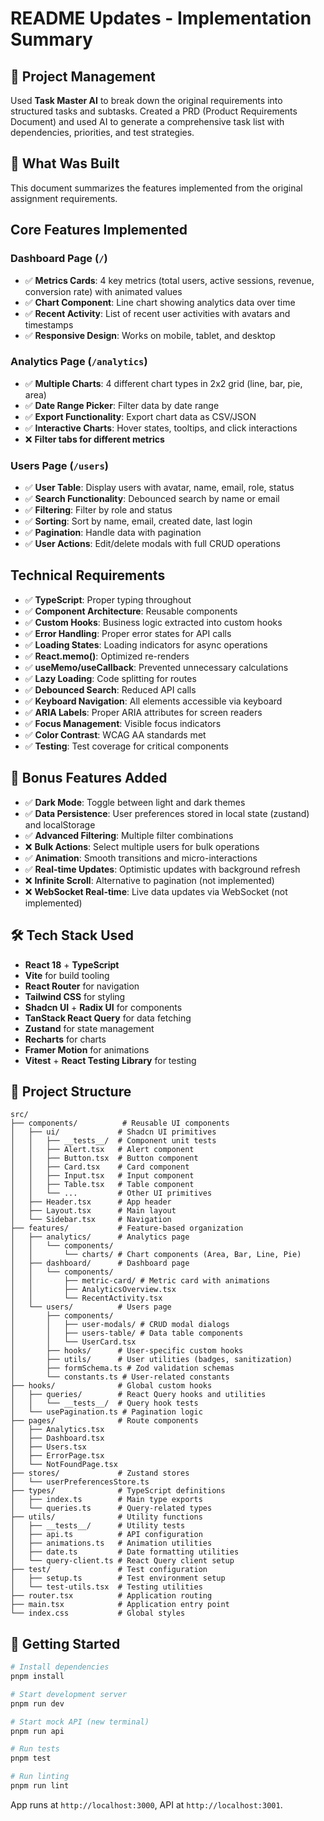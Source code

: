 # README Updates - Implementation Summary

## 🎯 Project Management

Used **Task Master AI** to break down the original requirements into structured tasks and subtasks. Created a PRD (Product Requirements Document) and used AI to generate a comprehensive task list with dependencies, priorities, and test strategies.

## 🎯 What Was Built

This document summarizes the features implemented from the original assignment requirements.

## Core Features Implemented

### Dashboard Page (`/`)

- ✅ **Metrics Cards**: 4 key metrics (total users, active sessions, revenue, conversion rate) with animated values
- ✅ **Chart Component**: Line chart showing analytics data over time
- ✅ **Recent Activity**: List of recent user activities with avatars and timestamps
- ✅ **Responsive Design**: Works on mobile, tablet, and desktop

### Analytics Page (`/analytics`)

- ✅ **Multiple Charts**: 4 different chart types in 2x2 grid (line, bar, pie, area)
- ✅ **Date Range Picker**: Filter data by date range
- ✅ **Export Functionality**: Export chart data as CSV/JSON
- ✅ **Interactive Charts**: Hover states, tooltips, and click interactions
- ❌ **Filter tabs for different metrics**

### Users Page (`/users`)

- ✅ **User Table**: Display users with avatar, name, email, role, status
- ✅ **Search Functionality**: Debounced search by name or email
- ✅ **Filtering**: Filter by role and status
- ✅ **Sorting**: Sort by name, email, created date, last login
- ✅ **Pagination**: Handle data with pagination
- ✅ **User Actions**: Edit/delete modals with full CRUD operations

## Technical Requirements

- ✅ **TypeScript**: Proper typing throughout
- ✅ **Component Architecture**: Reusable components
- ✅ **Custom Hooks**: Business logic extracted into custom hooks
- ✅ **Error Handling**: Proper error states for API calls
- ✅ **Loading States**: Loading indicators for async operations
- ✅ **React.memo()**: Optimized re-renders
- ✅ **useMemo/useCallback**: Prevented unnecessary calculations
- ✅ **Lazy Loading**: Code splitting for routes
- ✅ **Debounced Search**: Reduced API calls
- ✅ **Keyboard Navigation**: All elements accessible via keyboard
- ✅ **ARIA Labels**: Proper ARIA attributes for screen readers
- ✅ **Focus Management**: Visible focus indicators
- ✅ **Color Contrast**: WCAG AA standards met
- ✅ **Testing**: Test coverage for critical components

## 🎁 Bonus Features Added

- ✅ **Dark Mode**: Toggle between light and dark themes
- ✅ **Data Persistence**: User preferences stored in local state (zustand) and localStorage
- ✅ **Advanced Filtering**: Multiple filter combinations
- ❌ **Bulk Actions**: Select multiple users for bulk operations
- ✅ **Animation**: Smooth transitions and micro-interactions
- ✅ **Real-time Updates**: Optimistic updates with background refresh
- ❌ **Infinite Scroll**: Alternative to pagination (not implemented)
- ❌ **WebSocket Real-time**: Live data updates via WebSocket (not implemented)

## 🛠️ Tech Stack Used

- **React 18** + **TypeScript**
- **Vite** for build tooling
- **React Router** for navigation
- **Tailwind CSS** for styling
- **Shadcn UI** + **Radix UI** for components
- **TanStack React Query** for data fetching
- **Zustand** for state management
- **Recharts** for charts
- **Framer Motion** for animations
- **Vitest** + **React Testing Library** for testing

## 📁 Project Structure

```
src/
├── components/          # Reusable UI components
│   ├── ui/             # Shadcn UI primitives
│   │   ├── __tests__/  # Component unit tests
│   │   ├── Alert.tsx   # Alert component
│   │   ├── Button.tsx  # Button component
│   │   ├── Card.tsx    # Card component
│   │   ├── Input.tsx   # Input component
│   │   ├── Table.tsx   # Table component
│   │   └── ...         # Other UI primitives
│   ├── Header.tsx      # App header
│   ├── Layout.tsx      # Main layout
│   └── Sidebar.tsx     # Navigation
├── features/           # Feature-based organization
│   ├── analytics/      # Analytics page
│   │   └── components/
│   │       └── charts/ # Chart components (Area, Bar, Line, Pie)
│   ├── dashboard/      # Dashboard page
│   │   └── components/
│   │       ├── metric-card/ # Metric card with animations
│   │       ├── AnalyticsOverview.tsx
│   │       └── RecentActivity.tsx
│   └── users/          # Users page
│       ├── components/
│       │   ├── user-modals/ # CRUD modal dialogs
│       │   ├── users-table/ # Data table components
│       │   └── UserCard.tsx
│       ├── hooks/      # User-specific custom hooks
│       ├── utils/      # User utilities (badges, sanitization)
│       ├── formSchema.ts # Zod validation schemas
│       └── constants.ts # User-related constants
├── hooks/              # Global custom hooks
│   ├── queries/        # React Query hooks and utilities
│   │   └── __tests__/  # Query hook tests
│   └── usePagination.ts # Pagination logic
├── pages/              # Route components
│   ├── Analytics.tsx
│   ├── Dashboard.tsx
│   ├── Users.tsx
│   ├── ErrorPage.tsx
│   └── NotFoundPage.tsx
├── stores/             # Zustand stores
│   └── userPreferencesStore.ts
├── types/              # TypeScript definitions
│   ├── index.ts        # Main type exports
│   └── queries.ts      # Query-related types
├── utils/              # Utility functions
│   ├── __tests__/      # Utility tests
│   ├── api.ts          # API configuration
│   ├── animations.ts   # Animation utilities
│   ├── date.ts         # Date formatting utilities
│   └── query-client.ts # React Query client setup
├── test/               # Test configuration
│   ├── setup.ts        # Test environment setup
│   └── test-utils.tsx  # Testing utilities
├── router.tsx          # Application routing
├── main.tsx            # Application entry point
└── index.css           # Global styles
```

## 🚀 Getting Started

```bash
# Install dependencies
pnpm install

# Start development server
pnpm run dev

# Start mock API (new terminal)
pnpm run api

# Run tests
pnpm test

# Run linting
pnpm run lint
```

App runs at `http://localhost:3000`, API at `http://localhost:3001`.
